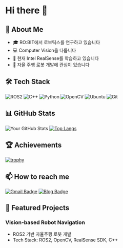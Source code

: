 # Hi there 👋 
## 🚀 About Me
- 🎓 RO:BIT에서 로보틱스를 연구하고 있습니다
- 💻 Computer Vision을 다룹니다
- 🌱 현재 Intel RealSense를 학습하고 있습니다
- 🤖 자율 주행 로봇 개발에 관심이 있습니다

## 🛠 Tech Stack
![ROS2](https://img.shields.io/badge/ROS2-22314E?style=flat-square&logo=ros&logoColor=white)
![C++](https://img.shields.io/badge/-C++-00599C?style=flat-square&logo=c%2B%2B&logoColor=white)
![Python](https://img.shields.io/badge/-Python-3776AB?style=flat-square&logo=Python&logoColor=white)
![OpenCV](https://img.shields.io/badge/OpenCV-5C3EE8?style=flat-square&logo=opencv&logoColor=white)
![Ubuntu](https://img.shields.io/badge/Ubuntu-E95420?style=flat-square&logo=ubuntu&logoColor=white)
![Git](https://img.shields.io/badge/Git-F05032?style=flat-square&logo=git&logoColor=white)

## 📊 GitHub Stats
![Your GitHub Stats](https://github-readme-stats.vercel.app/api?username=beomsuchoi&show_icons=true&theme=radical)
[![Top Langs](https://github-readme-stats.vercel.app/api/top-langs/?username=beomsuchoi&layout=compact&theme=radical)](https://github.com/anuraghazra/github-readme-stats)

## 🏆 Achievements
[![trophy](https://github-profile-trophy.vercel.app/?username=beomsuchoi&theme=radical)](https://github.com/ryo-ma/github-profile-trophy)

## 📫 How to reach me
[![Gmail Badge](https://img.shields.io/badge/Gmail-d14836?style=flat-square&logo=Gmail&logoColor=white&link=mailto:beomsoochoi11@gmail.com)](mailto:beomsoochoi11@gmail.com)
[![Blog Badge](https://img.shields.io/badge/Blog-FF5722?style=flat-square&logo=blogger&logoColor=white&link=https://velog.io/@beomsuchoi/posts)](https://velog.io/@beomsuchoi/posts)

## 🤖 Featured Projects
### Vision-based Robot Navigation
- ROS2 기반 자율주행 로봇 개발
- Tech Stack: ROS2, OpenCV, RealSense SDK, C++
